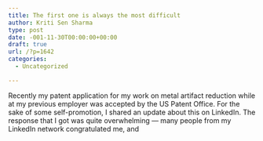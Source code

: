 ```yaml
---
title: The first one is always the most difficult
author: Kriti Sen Sharma
type: post
date: -001-11-30T00:00:00+00:00
draft: true
url: /?p=1642
categories:
  - Uncategorized

---
```

Recently my patent application for my work on metal artifact reduction while at my previous employer was accepted by the US Patent Office. For the sake of some self-promotion, I shared an update about this on LinkedIn. The response that I got was quite overwhelming &#8212; many people from my LinkedIn network congratulated me, and